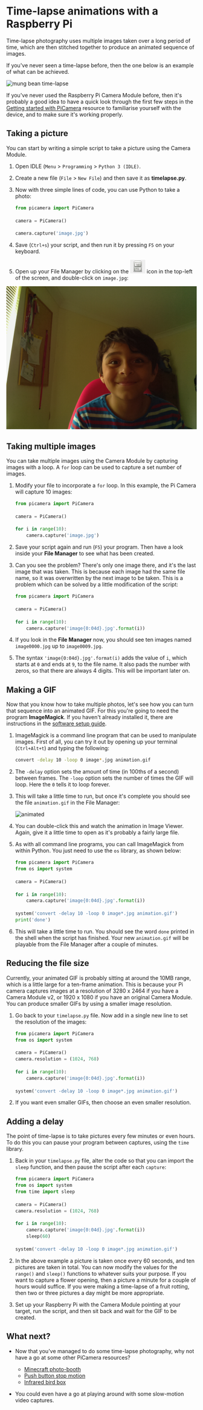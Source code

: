 # Time-lapse animations with a Raspberry Pi

Time-lapse photography uses multiple images taken over a long period of time, which are then stitched together to produce an animated sequence of images.

If you've never seen a time-lapse before, then the one below is an example of what can be achieved.

![mung bean time-lapse](images/mungbeans.gif)

If you've never used the Raspberry Pi Camera Module before, then it's probably a good idea to have a quick look through the first few steps in the [Getting started with PiCamera](https://www.raspberrypi.org/learning/getting-started-with-picamera/worksheet/) resource to familiarise yourself with the device, and to make sure it's working properly.

## Taking a picture

You can start by writing a simple script to take a picture using the Camera Module.

1. Open IDLE (`Menu` > `Programming` > `Python 3 (IDLE)`.

1. Create a new file (`File` > `New File`) and then save it as **timelapse.py**.

1. Now with three simple lines of code, you can use Python to take a photo:

	``` python
	from picamera import PiCamera

	camera = PiCamera()

	camera.capture('image.jpg')
	```

1. Save (`Ctrl+s`) your script, and then run it by pressing `F5` on your keyboard.

1. Open up your File Manager by clicking on the ![File Manager](images/file_icon.png) icon in the top-left of the screen, and double-click on `image.jpg`:

  ![selfie](images/selfie.jpg)
  
## Taking multiple images

You can take multiple images using the Camera Module by capturing images with a loop. A `for` loop can be used to capture a set number of images.

1. Modify your file to incorporate a `for` loop. In this example, the Pi Camera will capture 10 images:

	``` python
	from picamera import PiCamera

	camera = PiCamera()

	for i in range(10):
		camera.capture('image.jpg')
	```
1. Save your script again and run (`F5`) your program. Then have a look inside your **File Manager** to see what has been created.

1. Can you see the problem? There's only one image there, and it's the last image that was taken. This is because each image had the same file name, so it was overwritten by the next image to be taken. This is a problem which can be solved by a little modification of the script:

	``` python
	from picamera import PiCamera

	camera = PiCamera()

	for i in range(10):
		camera.capture('image{0:04d}.jpg'.format(i))
	```

1. If you look in the **File Manager** now, you should see ten images named `image0000.jpg` up to `image0009.jpg`.

1. The syntax `'image{0:04d}.jpg'.format(i)` adds the value of `i`, which starts at `0` and ends at `9`, to the file name. It also pads the number with zeros, so that there are always 4 digits. This will be important later on.

## Making a GIF

Now that you know how to take multiple photos, let's see how you can turn that sequence into an animated GIF. For this you're going to need the program **ImageMagick**. If you haven't already installed it, there are instructions in the [software setup guide](software.md).

1. ImageMagick is a command line program that can be used to manipulate images. First of all, you can try it out by opening up your terminal (`Ctrl+Alt+t`) and typing the following:

	``` bash
	convert -delay 10 -loop 0 image*.jpg animation.gif
	```

1. The `-delay` option sets the amount of time (in 100ths of a second) between frames. The `-loop` option sets the number of times the GIF will loop. Here the `0` tells it to loop forever.

1. This will take a little time to run, but once it's complete you should see the file `animation.gif` in the File Manager:

	![animated](images/animation.gif)

1. You can double-click this and watch the animation in Image Viewer. Again, give it a little time to open as it's probably a fairly large file.

1. As with all command line programs, you can call ImageMagick from within Python. You just need to use the `os` library, as shown below:

	``` python
	from picamera import PiCamera
	from os import system
	
	camera = PiCamera()

	for i in range(10):
		camera.capture('image{0:04d}.jpg'.format(i))
		
	system('convert -delay 10 -loop 0 image*.jpg animation.gif')
	print('done')
	```

1. This will take a little time to run. You should see the word `done` printed in the shell when the script has finished. Your new `animation.gif` will be playable from the File Manager after a couple of minutes.

## Reducing the file size

Currently, your animated GIF is probably sitting at around the 10MB range, which is a little large for a ten-frame animation. This is because your Pi camera captures images at a resolution of 3280 x 2464 if you have a Camera Module v2, or 1920 x 1080 if you have an original Camera Module. You can produce smaller GIFs by using a smaller image resolution.

1. Go back to your `timelapse.py` file. Now add in a single new line to set the resolution of the images:

	``` python
	from picamera import PiCamera
	from os import system
	
	camera = PiCamera()
	camera.resolution = (1024, 768)
	
	for i in range(10):
		camera.capture('image{0:04d}.jpg'.format(i))
		
	system('convert -delay 10 -loop 0 image*.jpg animation.gif')
	```
	
1. If you want even smaller GIFs, then choose an even smaller resolution.

## Adding a delay

The point of time-lapse is to take pictures every few minutes or even hours. To do this you can pause your program between captures, using the `time` library.

1. Back in your `timelapse.py` file, alter the code so that you can import the `sleep` function, and then pause the script after each `capture`:

	``` python
	from picamera import PiCamera
	from os import system
	from time import sleep
	
	camera = PiCamera()
	camera.resolution = (1024, 768)
	
	for i in range(10):
		camera.capture('image{0:04d}.jpg'.format(i))
		sleep(60)
		
	system('convert -delay 10 -loop 0 image*.jpg animation.gif')
	```

1. In the above example a picture is taken once every 60 seconds, and ten pictures are taken in total. You can now modify the values for the `range()` and `sleep()` functions to whatever suits your purpose. If you want to capture a flower opening, then a picture a minute for a couple of hours would suffice. If you were making a time-lapse of a fruit rotting, then two or three pictures a day might be more appropriate.

1. Set up your Raspberry Pi with the Camera Module pointing at your target, run the script, and then sit back and wait for the GIF to be created.

## What next?

- Now that you've managed to do some time-lapse photography, why not have a go at some other PiCamera resources?

	- [Minecraft photo-booth](https://www.raspberrypi.org/learning/minecraft-photobooth/)
	- [Push button stop motion](https://www.raspberrypi.org/learning/push-button-stop-motion/)
	- [Infrared bird box](https://www.raspberrypi.org/learning/infrared-bird-box/)

- You could even have a go at playing around with some slow-motion video captures.
